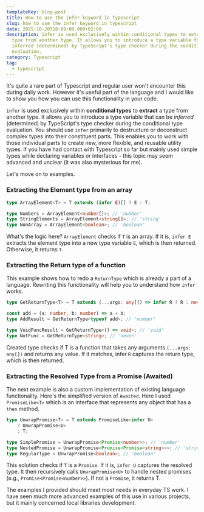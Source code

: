 ```yaml
---
templateKey: blog-post
title: How to use the infer keyword in Typescript
slug: how to use the infer keyword in typescript
date: 2025-10-20T20:09:00.000+02:00
description: infer is used exclusively within conditional types to extract a
  type from another type. It allows you to introduce a type variable that can be
  inferred (determined) by TypeScript's type checker during the conditional type
  evaluation.
category: Typescript
tag:
  - typescript
---
```

It's quite a rare part of Typescript and regular user won't encounter this during daily work. However it's useful part of the language and I would like to show you how you can use this functionality in your code.

`infer` is used exclusively within **conditional types** to **extract** a type from another type. It allows you to introduce a type variable that can be _inferred_ (determined) by TypeScript's type checker during the conditional type evaluation. You should use `infer` primarily to destructure or deconstruct complex types into their constituent parts. This enables you to work with those individual parts to create new, more flexible, and reusable utility types. 
If you have had contact with Typescript so far but mainly used simple types while declaring variables or interfaces - this topic may seem advanced and unclear (it was also mysterious for me).

Let's move on to examples.

### Extracting the Element type from an array

```typescript
type ArrayElement<T> = T extends (infer E)[] ? E : T;

type Numbers = ArrayElement<number[]>; // 'number'
type StringElements = ArrayElement<string[]>; // 'string'
type NonArray = ArrayElement<boolean>; // 'boolean'
```

What's the logic here? `ArrayElement` checks if `T` is an array. If it is, `infer E` extracts the element type into a new type variable `E`, which is then returned. Otherwise, it returns `T`.

### Extracting the Return type of a function

This example shows how to redo a `ReturnType` which is already a part of a language. Rewriting this functionality will help you to understand how `infer` works.

```typescript
type GetReturnType<T> = T extends (...args: any[]) => infer R ? R : never;

const add = (a: number, b: number) => a + b;
type AddResult = GetReturnType<typeof add>; // 'number'

type VoidFuncResult = GetReturnType<() => void>; // 'void'
type NotFunc = GetReturnType<string>; // 'never'
```

Created type checks if T is a function that takes any arguments `(...args: any[])` and returns any value. If it matches, infer `R` captures the return type, which is then returned.

### Extracting the Resolved Type from a Promise (Awaited)

The next example is also a custom implementation of existing language functionality. Here's the simplified version of `Awaited`. Here I used `PromiseLike<T>` which is an interface that represents any object that has a `then` method.

```typescript
type UnwrapPromise<T> = T extends PromiseLike<infer U> 
    ? UnwrapPromise<U>
    : T;

type SimplePromise = UnwrapPromise<Promise<number>>; // 'number'
type NestedPromise = UnwrapPromise<Promise<Promise<string>>>; // 'string'
type RegularType = UnwrapPromise<boolean>; // 'boolean'
```

This solution checks if `T` is a `Promise`. If it is, `infer U` captures the resolved type. It then recursively calls `UnwrapPromise<U>` to handle nested promises (e.g., `Promise<Promise<number>>`). If not a `Promise`, it returns T.

The examples I provided should meet most needs in everyday TS work. I have seen much more advanced examples of this use in various projects, but it mainly concerned local libraries development.
